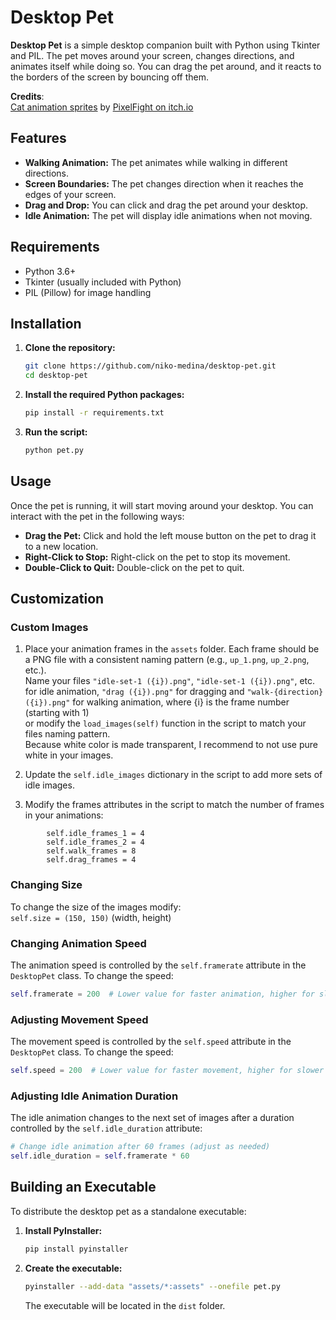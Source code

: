 
# Desktop Pet

**Desktop Pet** is a simple desktop companion built with Python using Tkinter and PIL. The pet moves around your screen, changes directions, and animates itself while doing so. You can drag the pet around, and it reacts to the borders of the screen by bouncing off them.

**Credits**:  
[Cat animation sprites](https://pixelfight.itch.io/birdcat) by [PixelFight on itch.io](https://pixelfight.itch.io) 
## Features

- **Walking Animation:** The pet animates while walking in different directions.
- **Screen Boundaries:** The pet changes direction when it reaches the edges of your screen.
- **Drag and Drop:** You can click and drag the pet around your desktop.
- **Idle Animation:** The pet will display idle animations when not moving.

## Requirements

- Python 3.6+
- Tkinter (usually included with Python)
- PIL (Pillow) for image handling

## Installation

1. **Clone the repository:**

   ```bash
   git clone https://github.com/niko-medina/desktop-pet.git
   cd desktop-pet
   ```

2. **Install the required Python packages:**

   ```bash
   pip install -r requirements.txt
   ```

3. **Run the script:**

   ```bash
   python pet.py
   ```

## Usage

Once the pet is running, it will start moving around your desktop. You can interact with the pet in the following ways:

- **Drag the Pet:** Click and hold the left mouse button on the pet to drag it to a new location.
- **Right-Click to Stop:** Right-click on the pet to stop its movement.
- **Double-Click to Quit:** Double-click on the pet to quit.

## Customization

### Custom Images

1. Place your animation frames in the `assets` folder. Each frame should be a PNG file with a consistent naming pattern (e.g., `up_1.png`, `up_2.png`, etc.).  
Name your files `"idle-set-1 ({i}).png"`, `"idle-set-1 ({i}).png"`, etc. for idle animation, `"drag ({i}).png"` for dragging and `"walk-{direction} ({i}).png"` for walking animation, where {i} is the frame number (starting with 1)  
or modify the `load_images(self)` function in the script to match your files naming pattern.  
Because white color is made transparent, I recommend to not use pure white in your images.

2. Update the `self.idle_images` dictionary in the script to add more sets of idle images.

3. Modify the frames attributes in the script to match the number of frames in your animations:
```
        self.idle_frames_1 = 4  
        self.idle_frames_2 = 4
        self.walk_frames = 8
        self.drag_frames = 4
```
### Changing Size

To change the size of the images modify:  
`self.size = (150, 150)` (width, height)  

### Changing Animation Speed

The animation speed is controlled by the `self.framerate` attribute in the `DesktopPet` class. To change the speed:

```python
self.framerate = 200  # Lower value for faster animation, higher for slower
```

### Adjusting Movement Speed

The movement speed is controlled by the `self.speed` attribute in the `DesktopPet` class. To change the speed:

```python
self.speed = 200  # Lower value for faster movement, higher for slower
```
### Adjusting Idle Animation Duration

The idle animation changes to the next set of images after a duration controlled by the `self.idle_duration` attribute:
```python
# Change idle animation after 60 frames (adjust as needed)
self.idle_duration = self.framerate * 60  
```
## Building an Executable

To distribute the desktop pet as a standalone executable:

1. **Install PyInstaller:**

   ```bash
   pip install pyinstaller
   ```

2. **Create the executable:**

   ```bash
   pyinstaller --add-data "assets/*:assets" --onefile pet.py
   ```

   The executable will be located in the `dist` folder.

